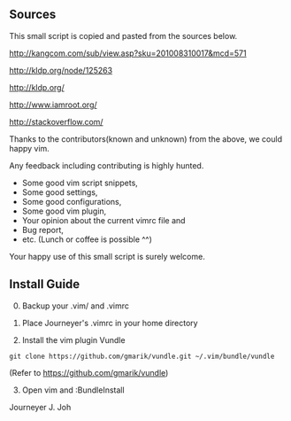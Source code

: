 ## Sources

This small script is copied and pasted from the sources below.

http://kangcom.com/sub/view.asp?sku=201008310017&mcd=571

http://kldp.org/node/125263

http://kldp.org/

http://www.iamroot.org/

http://stackoverflow.com/

Thanks to the contributors(known and unknown) from the above, we could happy vim.

Any feedback including contributing is highly hunted.
- Some good vim script snippets, 
- Some good settings, 
- Some good configurations, 
- Some good vim plugin,
- Your opinion about the current vimrc file and 
- Bug report, 
- etc. (Lunch or coffee is possible ^^)

Your happy use of this small script is surely welcome.


## Install Guide

0. Backup your .vim/ and .vimrc

1. Place Journeyer's .vimrc in your home directory

2. Install the vim plugin Vundle
```
git clone https://github.com/gmarik/vundle.git ~/.vim/bundle/vundle
```
(Refer to https://github.com/gmarik/vundle)

3. Open vim and :BundleInstall


Journeyer J. Joh


